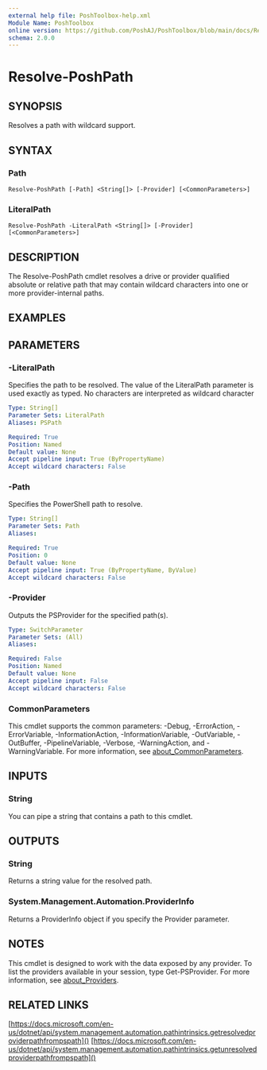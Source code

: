 ```yaml
---
external help file: PoshToolbox-help.xml
Module Name: PoshToolbox
online version: https://github.com/PoshAJ/PoshToolbox/blob/main/docs/Resolve-PoshPath.md
schema: 2.0.0
---
```


# Resolve-PoshPath

## SYNOPSIS
Resolves a path with wildcard support.

## SYNTAX

### Path
```
Resolve-PoshPath [-Path] <String[]> [-Provider] [<CommonParameters>]
```

### LiteralPath
```
Resolve-PoshPath -LiteralPath <String[]> [-Provider] [<CommonParameters>]
```

## DESCRIPTION
The Resolve-PoshPath cmdlet resolves a drive or provider qualified absolute or relative path that may contain wildcard characters into one or more provider-internal paths.

## EXAMPLES

## PARAMETERS

### -LiteralPath
Specifies the path to be resolved. The value of the LiteralPath parameter is used exactly as typed. No characters are interpreted as wildcard character

```yaml
Type: String[]
Parameter Sets: LiteralPath
Aliases: PSPath

Required: True
Position: Named
Default value: None
Accept pipeline input: True (ByPropertyName)
Accept wildcard characters: False
```

### -Path
Specifies the PowerShell path to resolve.

```yaml
Type: String[]
Parameter Sets: Path
Aliases:

Required: True
Position: 0
Default value: None
Accept pipeline input: True (ByPropertyName, ByValue)
Accept wildcard characters: False
```

### -Provider
Outputs the PSProvider for the specified path(s).

```yaml
Type: SwitchParameter
Parameter Sets: (All)
Aliases:

Required: False
Position: Named
Default value: None
Accept pipeline input: False
Accept wildcard characters: False
```

### CommonParameters
This cmdlet supports the common parameters: -Debug, -ErrorAction, -ErrorVariable, -InformationAction, -InformationVariable, -OutVariable, -OutBuffer, -PipelineVariable, -Verbose, -WarningAction, and -WarningVariable. For more information, see [about_CommonParameters](http://go.microsoft.com/fwlink/?LinkID=113216).

## INPUTS

### String
You can pipe a string that contains a path to this cmdlet.

## OUTPUTS

### String
Returns a string value for the resolved path.

### System.Management.Automation.ProviderInfo
Returns a ProviderInfo object if you specify the Provider parameter.

## NOTES
This cmdlet is designed to work with the data exposed by any provider. To list the providers available in your session, type Get-PSProvider. For more information, see [about_Providers](https://docs.microsoft.com/en-us/powershell/module/microsoft.powershell.core/about/about_providers).

## RELATED LINKS

[https://docs.microsoft.com/en-us/dotnet/api/system.management.automation.pathintrinsics.getresolvedproviderpathfrompspath]()
[https://docs.microsoft.com/en-us/dotnet/api/system.management.automation.pathintrinsics.getunresolvedproviderpathfrompspath]()
